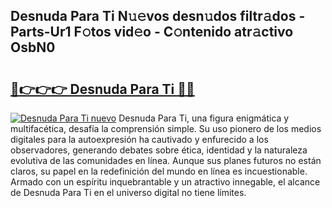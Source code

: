 ## Desnuda Para Ti N𝚞𝚎vos desn𝚞dos filtr𝚊dos - Parts-Ur1 F𝚘tos vid𝚎o - C𝚘ntenido atr𝚊ctivo OsbN0

# <h2><a href="http://mb4dcen.tromn.icu/?c=Desnuda+Para+Ti">🔗👉👉👉 Desnuda Para Ti 🔗🔗</a></h2>

[![Desnuda Para Ti nuevo](https://i.imgur.com/pEAQMta.gif)](http://mb4dcen.tromn.icu/?c=Desnuda+Para+Ti)
Desnuda Para Ti, una figura enigmática y multifacética, desafía la comprensión simple. Su uso pionero de los medios digitales para la autoexpresión ha cautivado y enfurecido a los observadores, generando debates sobre ética, identidad y la naturaleza evolutiva de las comunidades en línea. Aunque sus planes futuros no están claros, su papel en la redefinición del mundo en línea es incuestionable. Armado con un espíritu inquebrantable y un atractivo innegable, el alcance de Desnuda Para Ti en el universo digital no tiene límites.
